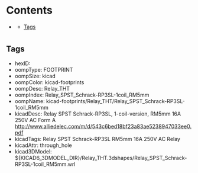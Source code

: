 



Contents
========

* [](#)
	* [Tags](#tags)

# 

## Tags

- hexID: 
- oompType: FOOTPRINT
- oompSize: kicad
- oompColor: kicad-footprints
- oompDesc: Relay_THT
- oompIndex: Relay_SPST_Schrack-RP3SL-1coil_RM5mm
- oompName: kicad-footprints/Relay_THT/Relay_SPST_Schrack-RP3SL-1coil_RM5mm
- kicadDesc: Relay SPST Schrack-RP3SL, 1-coil-version, RM5mm 16A 250V AC Form A http://www.alliedelec.com/m/d/543c6bed18bf23a83ae5238947033ee0.pdf
- kicadTags: Relay SPST Schrack-RP3SL RM5mm 16A 250V AC Relay
- kicadAttr: through_hole
- kicad3DModel: ${KICAD6_3DMODEL_DIR}/Relay_THT.3dshapes/Relay_SPST_Schrack-RP3SL-1coil_RM5mm.wrl
